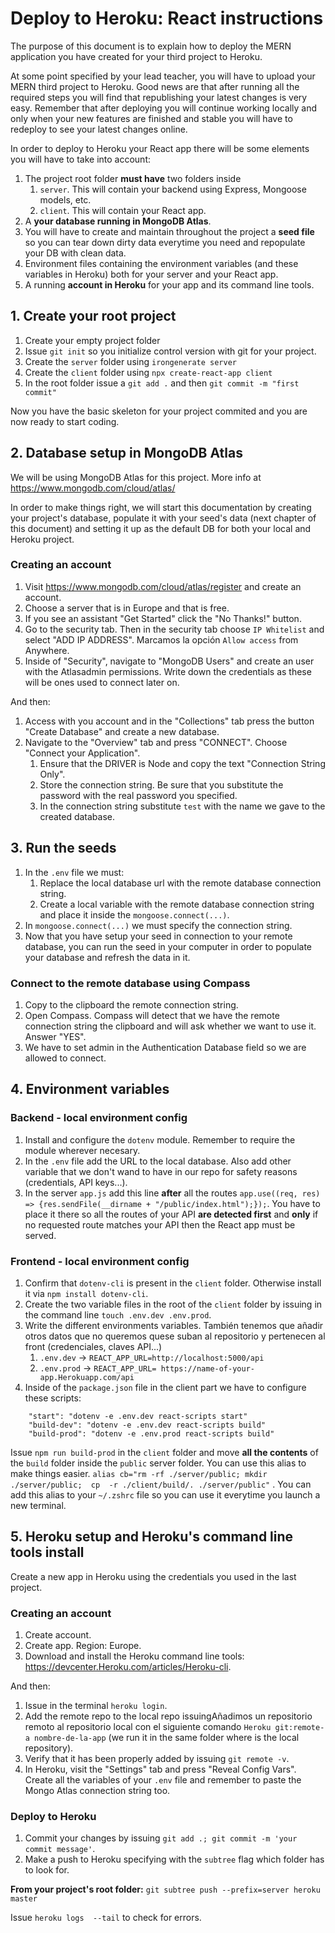 # Deploy to Heroku: React instructions

The purpose of this document is to explain how to deploy the MERN application you have created for your third project to Heroku.

At some point specified by your lead teacher, you will have to upload your MERN third project to Heroku. Good news are that after running all the required steps you will find that republishing your latest changes is very easy. Remember that after deploying you will continue working locally and only when your new features are finished and stable you will have to redeploy to see your latest changes online.

In order to deploy to Heroku your React app there will be some elements you will have to take into account:

1. The project root folder **must have** two folders inside
   1. `server`. This will contain your backend using Express, Mongoose models, etc.
   2. `client`. This will contain your React app.
2. A **your database running in MongoDB Atlas**.
3. You will have to create and maintain throughout the project a **seed file** so you can tear down dirty data everytime you need and repopulate your DB with clean data.
4. Environment files containing the environment variables (and these variables in Heroku) both for your server and your React app.
5. A running **account in Heroku** for your app and its command line tools.

## 1. Create your root project
1. Create your empty project folder
2. Issue `git init` so you initialize control version with git for your project.
3. Create the `server` folder using `irongenerate server`
4. Create the `client` folder using `npx create-react-app client`
5. In the root folder issue a `git add .` and then `git commit -m "first commit"`

Now you have the basic skeleton for your project commited and you are now ready to start coding.

## 2. Database setup in MongoDB Atlas
We will be using MongoDB Atlas for this project. More info at https://www.mongodb.com/cloud/atlas/ 

In order to make things right, we will start this documentation by creating your project's database, populate it with your seed's data (next chapter of this document) and setting it up as the default DB for both your local and Heroku project.

### Creating an account
1. Visit https://www.mongodb.com/cloud/atlas/register and create an account.
2. Choose a server that is in Europe and that is free.
3. If you see an assistant "Get Started" click the "No Thanks!" button.
4. Go to the security tab. Then in the security tab choose `IP Whitelist` and select "ADD IP ADDRESS". Marcamos la opción `Allow access` from Anywhere.
5. Inside of "Security", navigate to "MongoDB Users" and create an user with the Atlasadmin permissions. Write down the credentials as these will be ones used to connect later on.

And then:
1. Access with you account and in the "Collections" tab press the button "Create Database" and create a new database.
2. Navigate to the "Overview" tab and press "CONNECT". Choose "Connect your Application".
   1. Ensure that the DRIVER is Node and copy the text "Connection String Only".
   2. Store the connection string. Be sure that you substitute the password with the real password you specified.
   3. In the connection string substitute `test` with the name we gave to the created database.

## 3. Run the seeds
1. In the `.env` file we must:
   1. Replace the local database url with the remote database connection string.
   2. Create a local variable with the remote database connection string and place it inside the `mongoose.connect(...)`.
2. In  `mongoose.connect(...)` we must specify the connection string.
3. Now that you have setup your seed in connection to your remote database, you can run the seed in your computer in order to populate your database and refresh the data in it.

### Connect to the remote database using Compass
1. Copy to the clipboard the remote connection string.
2. Open Compass. Compass will detect that we have the remote connection string the clipboard and will ask whether we want to use it. Answer "YES".
3. We have to set admin in the Authentication Database field so we are allowed to connect.
   
## 4. Environment variables
### Backend - local environment config
1. Install and configure the `dotenv` module. Remember to require the module wherever necesary.
2. In the `.env` file add the URL to the local database. Also add other variable that we don't wand to have in our repo for safety reasons (credentials, API keys...).
3. In the server `app.js` add this line **after** all the routes  `app.use((req, res) => {res.sendFile(__dirname + "/public/index.html");});`. You have to place it there so all the routes of your API **are detected first** and **only** if no requested route matches your API then the React app must be served.

### Frontend - local environment config
1. Confirm that `dotenv-cli` is present in the `client` folder. Otherwise install it via `npm install dotenv-cli`.
2. Create the two variable files in the root of the `client` folder by issuing in the command line `touch .env.dev .env.prod`.
3. Write the different environments variables.  También tenemos que añadir otros datos que no queremos quese suban al repositorio y pertenecen al front (credenciales, claves API...)
    1. `.env.dev` -> `REACT_APP_URL=http://localhost:5000/api`
    2. `.env.prod` -> `REACT_APP_URL= https://name-of-your-app.Herokuapp.com/api`
4. Inside of the `package.json` file in the client part we have to configure these scripts:
```
    "start": "dotenv -e .env.dev react-scripts start"
    "build-dev": "dotenv -e .env.dev react-scripts build"
    "build-prod": "dotenv -e .env.prod react-scripts build"
```

Issue `npm run build-prod` in the `client` folder and move **all the contents** of the `build` folder inside the `public` server folder. You can use this alias to make things easier. `alias cb="rm -rf ./server/public; mkdir ./server/public;  cp  -r ./client/build/. ./server/public"` . You can add this alias to your `~/.zshrc` file so you can use it everytime you launch a new terminal.

## 5. Heroku setup and Heroku's command line tools install

Create a new app in Heroku using the credentials you used in the last project.

### Creating an account
1. Create account.
2. Create app. Region: Europe.
3. Download and install the Heroku command line tools: https://devcenter.Heroku.com/articles/Heroku-cli.
   
And then:
1. Issue in the terminal `heroku login`.
2. Add the remote repo to the local repo issuingAñadimos un repositorio remoto al repositorio local con el siguiente comando `Heroku git:remote-a nombre-de-la-app` (we run it in the same folder where is the local repository).
3. Verify that it has been properly added by issuing `git remote -v`.
4. In Heroku, visit the "Settings" tab and press "Reveal Config Vars". Create all the variables of your `.env` file and remember to paste the Mongo Atlas connection string too.

### Deploy to Heroku
1. Commit your changes by issuing `git add .; git commit -m 'your commit message'`.
2. Make a push to Heroku specifying with the `subtree` flag which folder has to look for.

**From your project's root folder:** `git subtree push --prefix=server heroku master`

Issue `heroku logs  --tail` to check for errors.